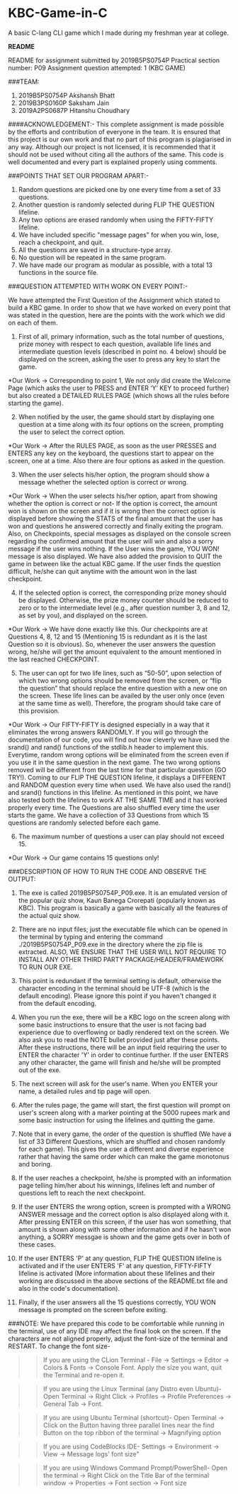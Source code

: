 # KBC-Game-in-C
A basic C-lang CLI game which I made during my freshman year at college. 

**********README**********



README for assignment submitted by 2019B5PS0754P
Practical section number: P09
Assignment question attempted: 1 (KBC GAME)

###TEAM:
1. 2019B5PS0754P  Akshansh Bhatt
2. 2019B3PS0160P  Saksham Jain
3. 2019A2PS0687P  Hitanshu Choudhary

####ACKNOWLEDGEMENT:-
This complete assignment is made possible by the efforts and contribution of everyone in the team. It is ensured that this project is our own work and that no part of this program is plagiarised in any way. Although our project is not licensed, it is recommended that it should not be used without citing all the authors of the same.
This code is well documented and every part is explained properly using comments.

###POINTS THAT SET OUR PROGRAM APART:-

1. Random questions are picked one by one every time from a set of 33 questions.
2. Another question is randomly selected during FLIP THE QUESTION lifeline.
3. Any two options are erased randomly when using the FIFTY-FIFTY lifeline.
4. We have included specific "message pages" for when you win, lose, reach a checkpoint, and quit.
5. All the questions are saved in a structure-type array.
6. No question will be repeated in the same program.
7. We have made our program as modular as possible, with a total 13 functions in the source file.

###QUESTION ATTEMPTED WITH WORK ON EVERY POINT:-

We have attempted the First Question of the Assignment which stated to build a KBC game. In order to show that we have worked on every point that was stated in the question, here are the points with the work which we did on each of them.   

1. First of all, primary information, such as the total number of questions, prize money with respect to each question, available life lines and intermediate question levels (described in point no. 4 below) should be displayed on the screen, asking the user to press any key to start the game.

*Our Work -> Corresponding to point 1, We not only did create the Welcome Page (which asks the user to PRESS and ENTER ‘Y’ KEY to proceed further) but also created a DETAILED RULES PAGE (which shows all the rules before starting the game).

2. When notified by the user, the game should start by displaying one question at a time along with its four options on the screen, prompting the user to select the correct option. 

*Our Work -> After the RULES PAGE, as soon as the user PRESSES and ENTERS any key on the keyboard, the questions start to appear on the screen, one at a time. Also there are four options as asked in the question.

3. When the user selects his/her option, the program should show a message whether the selected option is correct or wrong. 

*Our Work -> When the user selects his/her option, apart from showing whether the option is correct or not- If the option is correct, the amount won is shown on the screen and if it is wrong then the correct option is displayed before showing the STATS of  the final amount that the user has won and questions he answered correctly and finally exiting the program. Also, on Checkpoints, special messages as displayed on the console screen regarding the confirmed amount that the user will win and also a sorry message if the user wins nothing. If the User wins the game, YOU WON! message is also displayed. We have also added the provision to QUIT the game in between like the actual KBC game. If the user finds the question difficult, he/she can quit anytime with the amount won in the last checkpoint.

4. If the selected option is correct, the corresponding prize money should be displayed. Otherwise, the prize money counter should be reduced to zero or to the intermediate level (e.g., after question number 3, 8 and 12, as set by you), and displayed on the screen. 

*Our Work -> We have done exactly like this. Our checkpoints are at Questions 4, 8, 12 and 15 (Mentioning 15 is redundant as it is the last Question so it is obvious). So, whenever the user answers the question wrong, he/she will get the amount equivalent to the amount mentioned in the last reached CHECKPOINT. 

5. The user can opt for two life lines, such as “50-50”, upon selection of which two wrong options should be removed from the screen, or “flip the question” that should replace the entire question with a new one on the screen. These life lines can be availed by the user only once (even at the same time as well). Therefore, the program should take care of this provision. 

*Our Work -> Our FIFTY-FIFTY is designed especially in a way that it eliminates the wrong answers RANDOMLY. If you will go through the documentation of our code, you will find out how cleverly we have used the srand() and rand() functions of the stdlib.h header to implement this. Everytime, random wrong options will be eliminated from the screen even if you use it in the same question in the next game. The two wrong options removed will be different from the last time for that particular question (GO TRY!).
Coming to our FLIP THE QUESTION lifeline, it displays a DIFFERENT and RANDOM question every time when used. We have also used the rand() and srand() functions in this lifeline. 
As mentioned in this point, we have also tested both the lifelines to work AT THE SAME TIME and it has worked properly every time.
The Questions are also shuffled every time the user starts the game. We have a collection of 33 Questions from which 15 questions are randomly selected before each game.

6. The maximum number of questions a user can play should not exceed 15. 

*Our Work  -> Our game contains 15 questions only!


###DESCRIPTION OF HOW TO RUN THE CODE AND OBSERVE THE OUTPUT:

1. The exe is called 2019B5PS0754P_P09.exe. It is an emulated version of the popular quiz show, Kaun Banega Crorepati (popularly known as KBC). This program is basically a game with basically all the features of the actual quiz show.

2. There are no input files; just the executable file which can be opened in the terminal by typing and entering the command ./2019B5PS0754P_P09.exe in the directory where the zip file is extracted. ALSO, WE ENSURE THAT THE USER WILL NOT REQUIRE TO INSTALL ANY OTHER THIRD PARTY PACKAGE/HEADER/FRAMEWORK TO RUN OUR EXE.

3. This point is redundant if the terminal setting is default, otherwise the character encoding in the terminal should be UTF-8 (which is the default encoding). Please ignore this point if you haven't changed it from the default encoding.

4. When you run the exe, there will be a KBC logo on the screen along with some basic instructions to ensure that the user is not facing bad experience due to overflowing or badly rendered text on the screen. We also ask you to read the NOTE bullet provided just after these points. After these instructions, there will be an input field requiring the user to ENTER the character 'Y' in order to continue further. If the user ENTERS any other character, the game will finish and he/she will be prompted out of the exe.

5. The next screen will ask for the user's name. When you ENTER your name, a detailed rules and tip page will open.

6. After the rules page, the game will start, the first question will prompt on user's screen along with a marker pointing at the 5000 rupees mark and some basic instruction for using the lifelines and quitting the game.

7. Note that in every game, the order of the question is shuffled (We have a list of 33 Different Questions, which are shuffled and chosen randomly for each game). This gives the user a different and diverse experience rather that having the same order which can make the game monotonus and boring.

8. If the user reaches a checkpoint, he/she is prompted with an information page telling him/her about his winnings, lifelines left and number of questions left to reach the next checkpoint.

9. If the user ENTERS the wrong option, screen is prompted with a WRONG ANSWER message and the correct option is also displayed along with it. After pressing ENTER on this screen, if the user has won something, that amount is shown along with some other information and if he hasn't won anything, a SORRY messgae is shown and the game gets over in both of these cases. 

10. If the user ENTERS 'P' at any question, FLIP THE QUESTION lifeline is activated and if the user ENTERS 'F' at any question, FIFTY-FIFTY lifeline is activated (More information about these lifelines and their working are discussed in the above sections of the README.txt file and also in the code's documentation).

11. Finally, if the user answers all the 15 questions correctly, YOU WON message is prompted on the screen before exiting.

###NOTE:
We have prepared this code to be comfortable while running in the terminal, use of any IDE may affect the final look on the screen. If the characters are not aligned properly, adjust the font-size of the terminal and RESTART. To change the font size-

>>If you are using the CLion Terminal -
 File -> Settings -> Editor -> Colors & Fonts -> Console Font.
 	Apply the size you want, quit the Terminal and re-open it.

>>If you are using the Linux Terminal (any Distro even Ubuntu)-
	Open Terminal -> Right Click -> Profiles -> Profile Preferences -> General Tab -> Font.

>>If you are using Ubuntu Terminal (shortcut)-
	Open Terminal -> Click on the Button having three parallel lines near the find Button on the top ribbon of the terminal -> Magnifying option

>>If you are using CodeBlocks IDE-
	Settings -> Environment -> View -> Message logs' font size"

>>If you are using Windows Command Prompt/PowerShell-
	Open the terminal -> Right Click on the Title Bar of the terminal window -> Properties -> Font section -> Font size
